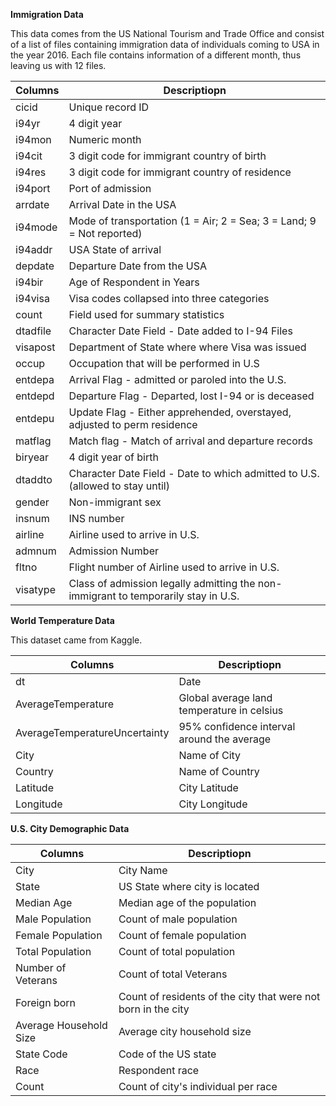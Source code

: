 **Immigration Data**

This data comes from the US National Tourism and Trade Office and consist of a list of files containing immigration data of individuals coming to USA in the year 2016. Each file contains information of a different month, thus leaving us with 12 files.

Columns|Descriptiopn
--- | --- 
cicid | Unique record ID
i94yr | 4 digit year
i94mon | Numeric month
i94cit | 3 digit code for immigrant country of birth
i94res | 3 digit code for immigrant country of residence
i94port | Port of admission
arrdate | Arrival Date in the USA
i94mode | Mode of transportation (1 = Air; 2 = Sea; 3 = Land; 9 = Not reported)
i94addr | USA State of arrival
depdate | Departure Date from the USA
i94bir | Age of Respondent in Years
i94visa | Visa codes collapsed into three categories
count | Field used for summary statistics
dtadfile | Character Date Field - Date added to I-94 Files
visapost | Department of State where where Visa was issued
occup | Occupation that will be performed in U.S
entdepa | Arrival Flag - admitted or paroled into the U.S.
entdepd | Departure Flag - Departed, lost I-94 or is deceased
entdepu | Update Flag - Either apprehended, overstayed, adjusted to perm residence
matflag | Match flag - Match of arrival and departure records
biryear | 4 digit year of birth
dtaddto | Character Date Field - Date to which admitted to U.S. (allowed to stay until)
gender | Non-immigrant sex
insnum | INS number
airline | Airline used to arrive in U.S.
admnum | Admission Number
fltno | Flight number of Airline used to arrive in U.S.
visatype | Class of admission legally admitting the non-immigrant to temporarily stay in U.S.

**World Temperature Data**

This dataset came from Kaggle. 

Columns|Descriptiopn
--- | --- 
dt | Date
AverageTemperature | Global average land temperature in celsius
AverageTemperatureUncertainty | 95% confidence interval around the average
City | Name of City
Country | Name of Country
Latitude | City Latitude
Longitude | City Longitude

**U.S. City Demographic Data**


Columns|Descriptiopn
--- | --- 
City | City Name
State | US State where city is located
Median Age | Median age of the population
Male Population | Count of male population
Female Population | Count of female population
Total Population | Count of total population
Number of Veterans | Count of total Veterans
Foreign born | Count of residents of the city that were not born in the city
Average Household Size | Average city household size
State Code | Code of the US state
Race | Respondent race
Count | Count of city's individual per race